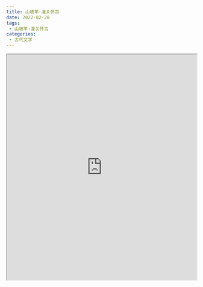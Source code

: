 ```yaml
---
title: 山坡羊·潼关怀古
date: 2022-02-28
tags:
 - 山坡羊·潼关怀古
categories:
 - 古代文学
---
```




<iframe src="http://localhost:8080/pdf/web/viewer.html?file=https://vkceyugu.cdn.bspapp.com/VKCEYUGU-e9075d72-0451-48df-afe1-d46932ae4554/c3f15d4d-6dd4-48f2-b9e5-78d7644e9a8c.pdf" width="100%" height="600px"></iframe>
